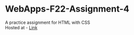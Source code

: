 # WebApps-F22-Assignment-4
A practice assignment for HTML with CSS
<br>
Hosted at - [Link](https://44-563-web-apps-f22.github.io/44563-webapps-assignment-4-vamsikolusu/opera.html)
